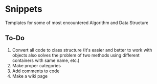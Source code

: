 # Snippets
Templates for some of most encountered Algorithm and Data Structure

## To-Do
1. Convert all code to class structure (It's easier and better to work with objects also solves the problem of two methods using different containers with same name, etc.) 
2. Make proper categories
3. Add comments to code
4. Make a wiki page
